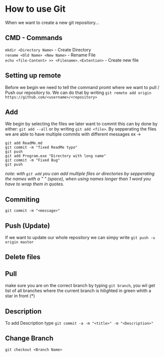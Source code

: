 # How to use Git
When we want to create a new git repository...

## CMD - Commands
`mkdir <Directory Name>` - Create Directory<br>
`rename <Old Name> <New Name>` - Rename File <br>
`echo <file-Content> >> <Filename>.<Extention>` - Create new file

## Setting up remote  
Before we begin we need to tell the command promt where we want to pull / Push our repository to. We can do that by writing `git remote add origin https://github.com/<username>/<repository>`

## Add
We begin by selecting the files we later want to commit this can by done by either: `git add --all` or by writing `git add <file>`. By sepperating the files we are able to have multiple commits with different messages ex -> 

``` batch
git add ReadMe.md
git commit -m "fixed ReadMe typo"
git push
git add Program.exe "Directory with long name"
git commit -m "Fixed Bug"
git push
```

_note: with `git add` you can add multiple files or directories by sepperating the names with a " " (space), when using names longer than 1 word you have to wrap them in quotes._

## Commiting
`git commit -m "<message>"`

## Push (Update)
If we want to update our whole repository we can simpy write `git push -u origin master`

## Delete files

## Pull 
make sure you are on the correct branch by typing `git branch`, you wil get list of all branches where the current branch is hilighted in green whith a star in front (*)

## Description
To add Description type `git commit -a -m "<title>" -m "<Description>"`

## Change Branch
`git checkout <Branch Name>`